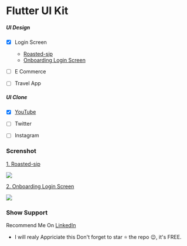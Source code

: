 # Flutter UI Kit

##### UI Design

- [x] Login Screen
  - [Roasted-sip](https://github.com/champ96k/Flutter-UI-Kit/tree/master/lib/Login/Roasted)
  - [Onboarding Login Screen](https://github.com/champ96k/Flutter-UI-Kit/tree/master/lib/Login%20Page)
  
- [ ] E Commerce
- [ ] Travel App



##### UI Clone

- [X]  [YouTube](https://github.com/champ96k/YouTube-Clone-In-Flutter)
- [ ] Twitter
- [ ] Instagram





### Screnshot

[1. Roasted-sip](https://github.com/champ96k/Flutter-UI-Kit/tree/master/lib/Login/Roasted)

![](https://i.imgur.com/Lr0QpYc.png)


[2. Onboarding Login Screen](https://github.com/champ96k/Flutter-UI-Kit/tree/master/lib/Login%20Page)

![](https://cdn.dribbble.com/users/1346977/screenshots/6774711/onboarding.png)




###   Show Support
Recommend Me On [LinkedIn](https://www.linkedin.com/in/tushar-nikam-a29a97131/) 
- I will realy Appriciate this
Don't forget to star ⭐ the repo 😉, it's FREE.
